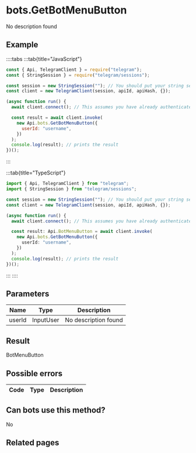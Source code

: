 # bots.GetBotMenuButton

No description found

## Example

::::tabs
:::tab{title="JavaScript"}

```js
const { Api, TelegramClient } = require("telegram");
const { StringSession } = require("telegram/sessions");

const session = new StringSession(""); // You should put your string session here
const client = new TelegramClient(session, apiId, apiHash, {});

(async function run() {
  await client.connect(); // This assumes you have already authenticated with .start()

  const result = await client.invoke(
    new Api.bots.GetBotMenuButton({
      userId: "username",
    })
  );
  console.log(result); // prints the result
})();
```

:::

:::tab{title="TypeScript"}

```ts
import { Api, TelegramClient } from "telegram";
import { StringSession } from "telegram/sessions";

const session = new StringSession(""); // You should put your string session here
const client = new TelegramClient(session, apiId, apiHash, {});

(async function run() {
  await client.connect(); // This assumes you have already authenticated with .start()

  const result: Api.BotMenuButton = await client.invoke(
    new Api.bots.GetBotMenuButton({
      userId: "username",
    })
  );
  console.log(result); // prints the result
})();
```

:::
::::

## Parameters

|  Name  | Type      | Description          |
| :----: | --------- | -------------------- |
| userId | InputUser | No description found |

## Result

BotMenuButton

## Possible errors

| Code | Type | Description |
| :--: | ---- | ----------- |

## Can bots use this method?

No

## Related pages

